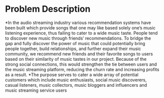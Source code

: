# Problem Description

*In the audio streaming industry various recommendation systems have been built which provide songs that one may like based solely one’s music listening experience, thus failing to cater to a wide music taste. People tend to discover new music through friends’ recommendations. To bridge the gap and fully discover the power of music that could potentially bring people together, build relationships, and further expand their music community, we recommend new friends and their favorite songs to users based on their similarity of music tastes in our project. Because of the strong social connections, this would strengthen the tie between users and the music streaming platform, reducing the churn rate and increasing profits as a result. 
*The purpose serves to cater a wide array of potential customers which include music enthusiasts, social music discoverers, casual listeners, music collectors, music bloggers and influencers and music streaming service users
